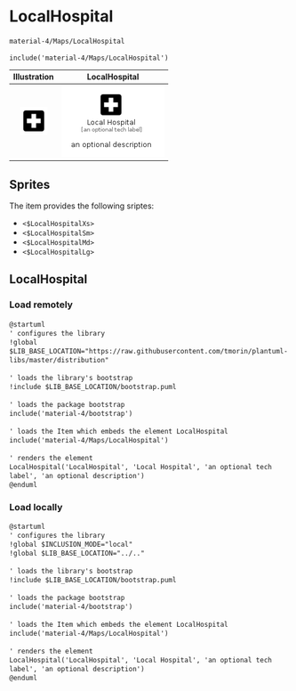 # LocalHospital


```text
material-4/Maps/LocalHospital
```

```text
include('material-4/Maps/LocalHospital')
```



| Illustration | LocalHospital |
| :---: | :---: |
| ![illustration for Illustration](../../material-4/Maps/LocalHospital.png) | ![illustration for LocalHospital](../../material-4/Maps/LocalHospital.Local.png) |



## Sprites
The item provides the following sriptes:

- `<$LocalHospitalXs>`
- `<$LocalHospitalSm>`
- `<$LocalHospitalMd>`
- `<$LocalHospitalLg>`





## LocalHospital

### Load remotely
```plantuml
@startuml
' configures the library
!global $LIB_BASE_LOCATION="https://raw.githubusercontent.com/tmorin/plantuml-libs/master/distribution"

' loads the library's bootstrap
!include $LIB_BASE_LOCATION/bootstrap.puml

' loads the package bootstrap
include('material-4/bootstrap')

' loads the Item which embeds the element LocalHospital
include('material-4/Maps/LocalHospital')

' renders the element
LocalHospital('LocalHospital', 'Local Hospital', 'an optional tech label', 'an optional description')
@enduml
```

### Load locally
```plantuml
@startuml
' configures the library
!global $INCLUSION_MODE="local"
!global $LIB_BASE_LOCATION="../.."

' loads the library's bootstrap
!include $LIB_BASE_LOCATION/bootstrap.puml

' loads the package bootstrap
include('material-4/bootstrap')

' loads the Item which embeds the element LocalHospital
include('material-4/Maps/LocalHospital')

' renders the element
LocalHospital('LocalHospital', 'Local Hospital', 'an optional tech label', 'an optional description')
@enduml
```

